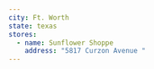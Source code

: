 ```yaml
---
city: Ft. Worth
state: texas
stores:
  - name: Sunflower Shoppe
    address: "5817 Curzon Avenue "
---
```

